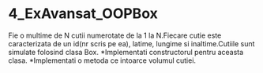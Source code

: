 # 4_ExAvansat_OOPBox

Fie o multime de N cutii numerotate de la 1 la N.Fiecare cutie este caracterizata de un id(nr scris pe ea),
latime, lungime si inaltime.Cutiile sunt simulate folosind clasa Box.
*Implementati constructorul pentru aceasta clasa.
*Implementati o metoda ce intoarce volumul cutiei.
